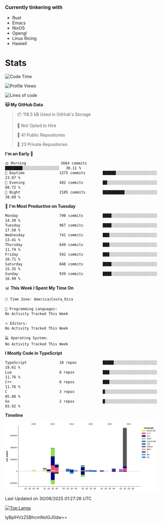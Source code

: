 ### Currently tinkering with
 - Rust
 - Emacs
 - NixOS
 - Opengl
 - Linux Ricing
 - Haskell

# Stats
<!--START_SECTION:waka-->
![Code Time](http://img.shields.io/badge/Code%20Time-1%2C539%20hrs%2037%20mins-blue)

![Profile Views](http://img.shields.io/badge/Profile%20Views-0-blue)

![Lines of code](https://img.shields.io/badge/From%20Hello%20World%20I%27ve%20Written-1.7%20million%20lines%20of%20code-blue)

**🐱 My GitHub Data** 

> 📦 118.5 kB Used in GitHub's Storage 
 > 
> 🚫 Not Opted to Hire
 > 
> 📜 41 Public Repositories 
 > 
> 🔑 23 Private Repositories 
 > 
**I'm an Early 🐤** 

```text
🌞 Morning                1664 commits        ████████░░░░░░░░░░░░░░░░░   30.11 % 
🌆 Daytime                1275 commits        ██████░░░░░░░░░░░░░░░░░░░   23.07 % 
🌃 Evening                482 commits         ██░░░░░░░░░░░░░░░░░░░░░░░   08.72 % 
🌙 Night                  2105 commits        ██████████░░░░░░░░░░░░░░░   38.09 % 
```
📅 **I'm Most Productive on Tuesday** 

```text
Monday                   790 commits         ████░░░░░░░░░░░░░░░░░░░░░   14.30 % 
Tuesday                  967 commits         ████░░░░░░░░░░░░░░░░░░░░░   17.50 % 
Wednesday                741 commits         ███░░░░░░░░░░░░░░░░░░░░░░   13.41 % 
Thursday                 649 commits         ███░░░░░░░░░░░░░░░░░░░░░░   11.74 % 
Friday                   592 commits         ███░░░░░░░░░░░░░░░░░░░░░░   10.71 % 
Saturday                 848 commits         ████░░░░░░░░░░░░░░░░░░░░░   15.35 % 
Sunday                   939 commits         ████░░░░░░░░░░░░░░░░░░░░░   16.99 % 
```


📊 **This Week I Spent My Time On** 

```text
🕑︎ Time Zone: America/Costa_Rica

💬 Programming Languages: 
No Activity Tracked This Week

🔥 Editors: 
No Activity Tracked This Week

💻 Operating System: 
No Activity Tracked This Week
```

**I Mostly Code in TypeScript** 

```text
TypeScript               10 repos            █████░░░░░░░░░░░░░░░░░░░░   19.61 % 
Lua                      6 repos             ███░░░░░░░░░░░░░░░░░░░░░░   11.76 % 
C++                      6 repos             ███░░░░░░░░░░░░░░░░░░░░░░   11.76 % 
C                        3 repos             █░░░░░░░░░░░░░░░░░░░░░░░░   05.88 % 
Go                       2 repos             █░░░░░░░░░░░░░░░░░░░░░░░░   03.92 % 
```



**Timeline**

![Lines of Code chart](https://raw.githubusercontent.com/PandeCode/PandeCode/main/assets/bar_graph.png)


 Last Updated on 30/06/2025 01:27:26 UTC
<!--END_SECTION:waka-->
<!-- 
[![PandeCode's GitHub stats](https://github-readme-stats.vercel.app/api?username=PandeCode&theme=dracula&hide_border=true&show_icons=true)](https://github.com/anuraghazra/github-readme-stats)
-->
[![Top Langs](https://github-readme-stats.vercel.app/api/top-langs/?username=PandeCode&layout=compact&theme=dracula&hide_border=true)](https://github.com/anuraghazra/github-readme-stats)

IyBpIHVzZSBhcmNoIGJ0dw==
